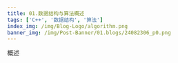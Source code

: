 ```yaml
---
title: 01.数据结构与算法概述
tags: ['C++', '数据结构', '算法']
index_img: /img/Blog-Logo/algorithm.png
banner_img: /img/Post-Banner/01.blogs/24082306_p0.png
---
```


概述
